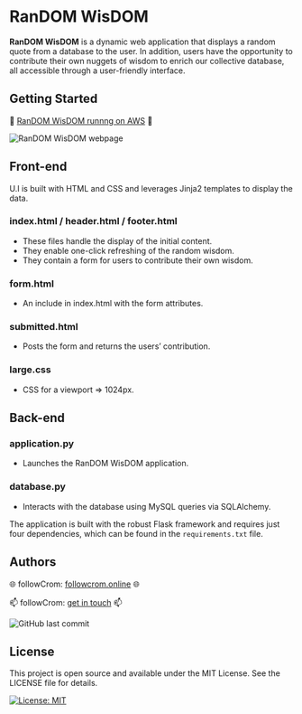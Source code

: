 # RanDOM WisDOM

**RanDOM WisDOM** is a dynamic web application that displays a random quote from a database to the user. In addition, users have the opportunity to contribute their own nuggets of wisdom to enrich our collective database, all accessible through a user-friendly interface.

## Getting Started

🚀 [RanDOM WisDOM runnng on AWS](http://random-wisdom.eu-west-2.elasticbeanstalk.com/) 🚀

![RanDOM WisDOM webpage](https://www.followcrom.online/embeds/gh_domdom_readme.jpg "RanDOM WisDOM webpage")

## Front-end

U.I is built with HTML and CSS and leverages Jinja2 templates to display the data.

### index.html / header.html / footer.html

- These files handle the display of the initial content.
- They enable one-click refreshing of the random wisdom.
- They contain a form for users to contribute their own wisdom.

### form.html

- An include in index.html with the form attributes.

### submitted.html

- Posts the form and returns the users’ contribution.

### large.css

- CSS for a viewport => 1024px.

## Back-end

### application.py

- Launches the RanDOM WisDOM application.

### database.py

- Interacts with the database using MySQL queries via SQLAlchemy.

The application is built with the robust Flask framework and requires just four dependencies, which can be found in the `requirements.txt` file.

## Authors

🌐 followCrom: [followcrom.online](https://followcrom.online/index.html) 🌐

📫 followCrom: [get in touch](https://followcrom.online/contact/contact.php) 📫

![GitHub last commit](https://img.shields.io/github/last-commit/followcrom/RanDomWisDom)

## License

This project is open source and available under the MIT License. See the LICENSE file for details.

[![License: MIT](https://img.shields.io/badge/License-MIT-green.svg)](https://opensource.org/licenses/MIT)
